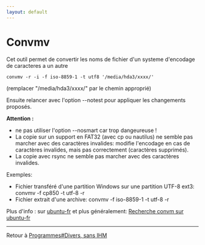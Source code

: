```yaml
---
layout: default
---
```


# Convmv

Cet outil permet de convertir les noms de fichier d'un systeme
d'encodage de caracteres a un autre

`convmv -r -i -f iso-8859-1 -t utf8 '/media/hda3/xxxx/'`

(remplacer "/media/hda3/xxxx/" par le chemin approprié)

Ensuite relancer avec l'option --notest pour appliquer les changements
proposés.

**Attention :**

- ne pas utiliser l'option --nosmart car trop dangeureuse !
- La copie sur un support en FAT32 (avec cp ou nautilus) ne semble pas
  marcher avec des caractères invalides: modifie l'encodage en cas de
  caractères invalides, mais pas correctement (caractères supprimés).
- La copie avec rsync ne semble pas marcher avec des caractères
  invalides.

Exemples:

- Fichier transféré d'une partition Windows sur une partition UTF-8
  ext3: convmv -f cp850 -t utf-8 -r
- Fichier extrait d'une archive: convmv -f iso-8859-1 -t utf-8 -r

Plus d'info : sur
[ubuntu-fr](http://doc.ubuntu-fr.org/tutoriel/comment_resoudre_les_problemes_invalid_encoding)
et plus généralement: [Recherche convm sur
ubuntu-fr](http://doc.ubuntu-fr.org/?do=search&id=convmv)

------------------------------------------------------------------------

Retour à [Programmes#Divers, sans IHM](Programmes#Divers,_sans_IHM)
